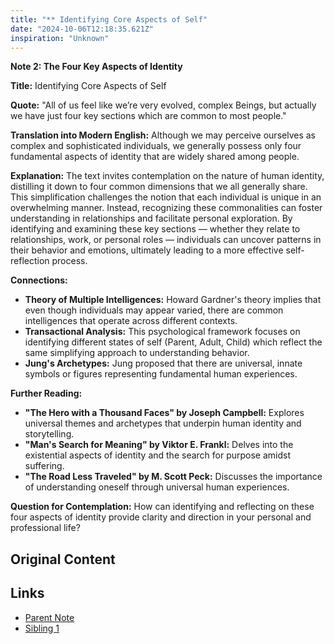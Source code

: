 ```yaml
---
title: "** Identifying Core Aspects of Self"
date: "2024-10-06T12:18:35.621Z"
inspiration: "Unknown"
---
```


**Note 2: The Four Key Aspects of Identity**

**Title:** Identifying Core Aspects of Self 

**Quote:** "All of us feel like we’re very evolved, complex Beings, but actually we have just four key sections which are common to most people."

**Translation into Modern English:** Although we may perceive ourselves as complex and sophisticated individuals, we generally possess only four fundamental aspects of identity that are widely shared among people.

**Explanation:** The text invites contemplation on the nature of human identity, distilling it down to four common dimensions that we all generally share. This simplification challenges the notion that each individual is unique in an overwhelming manner. Instead, recognizing these commonalities can foster understanding in relationships and facilitate personal exploration. By identifying and examining these key sections — whether they relate to relationships, work, or personal roles — individuals can uncover patterns in their behavior and emotions, ultimately leading to a more effective self-reflection process.

**Connections:**
- **Theory of Multiple Intelligences:** Howard Gardner's theory implies that even though individuals may appear varied, there are common intelligences that operate across different contexts.
- **Transactional Analysis:** This psychological framework focuses on identifying different states of self (Parent, Adult, Child) which reflect the same simplifying approach to understanding behavior.
- **Jung's Archetypes:** Jung proposed that there are universal, innate symbols or figures representing fundamental human experiences.

**Further Reading:**
- **"The Hero with a Thousand Faces" by Joseph Campbell:** Explores universal themes and archetypes that underpin human identity and storytelling.
- **"Man's Search for Meaning" by Viktor E. Frankl:** Delves into the existential aspects of identity and the search for purpose amidst suffering.
- **"The Road Less Traveled" by M. Scott Peck:** Discusses the importance of understanding oneself through universal human experiences.

**Question for Contemplation:** How can identifying and reflecting on these four aspects of identity provide clarity and direction in your personal and professional life?

## Original Content



## Links

- [Parent Note](/parent-note.md)
- [Sibling 1](/zettel1.md)
